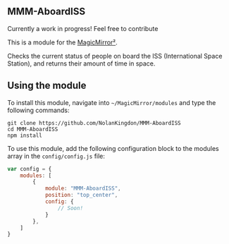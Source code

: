 ## MMM-AboardISS

Currently a work in progress! Feel free to contribute

This is a module for the [MagicMirror²](https://github.com/MichMich/MagicMirror/).

Checks the current status of people on board the ISS (International Space Station), and returns their amount of time in space.


## Using the module

To install this module, navigate into `~/MagicMirror/modules` and type the following commands:
```
git clone https://github.com/NolanKingdon/MMM-AboardISS
cd MMM-AboardISS
npm install

```

To use this module, add the following configuration block to the modules array in the `config/config.js` file:

```js
var config = {
    modules: [
        {
			module: "MMM-AboardISS",
			position: "top_center",
			config: {
				// Soon!
			}
		},
    ]
}
```